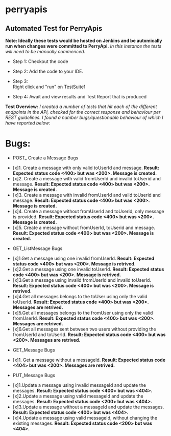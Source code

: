 # perryapis
## Automated Test for PerryApis

**Note: Ideally these tests would be hosted on Jenkins and be automically run when changes were committed to PerryApi.**
*In this instance the tests will need to be manually commenced.*

* Step 1:
Checkout the code

* Step 2: 
Add the code to your IDE.

* Step 3:  
Right click and "run" on TestSuite1

* Step 4:
Await and view results and Test Report that is produced

**Test Overview:**
*I created a number of tests that hit each of the different endpoints in the API, checked for the correct response and behaviour per REST guidelines. I found a number 
bugs/questionable behaviour of which I have reported below:*

# Bugs: 

* POST_ Create a Message Bugs
- [x]1. Create a message with only valid toUserId and message. **Result: Expected status code <400> but was <200>. Message is created.**
- [x]2. Create a message with valid fromUserId and invalid toUserid and message. **Result: Expected status code <400> but was <200>. Message is created.**
- [x]3. Create a message with invalid fromUserId and valid toUserid and message. **Result: Expected status code <400> but was <200>. Message is created.**
- [x]4. Create a message without fromUserId and  toUserid,  only message is provided. **Result: Expected status code <400> but was <200>. Message is created.**
- [x]5. Create a message without fromUserId, toUserid and message. **Result: Expected status code <400> but was <200>. Message is created.**

* GET_ListMessage Bugs
- [x]1.Get a message using one invalid fromUserId. **Result: Expected status code <400> but was <200>. Message is retrived.**
- [x]2.Get a message using one invalid toUserId. **Result: Expected status code <400> but was <200>. Message is retrived.**
- [x]3.Get a message using invalid fromUserId and invalid toUserId. **Result: Expected status code <400> but was <200>. Message is retrived.**
- [x]4.Get all messages belongs to the toUser using only the valid toUserId. **Result: Expected status code <400> but was <200>. Messages are retrived.**
- [x]5.Get all messages belongs to the fromUser using only the valid fromUserId. **Result: Expected status code <400> but was <200>. Messages are retrived.** 
- [x]6.Get all messages sent between two users without providing the fromUserId and toUserId. **Result: Expected status code <400> but was <200>. Messages are retrived.**

* GET_Message Bugs
- [x]1. Get a message without a messageId. **Result: Expected status code <404> but was <200>. Messages are retrived.**

* PUT_Message Bugs
- [x]1.Update a message using  invalid messageId and update the messages. **Result: Expected status code <400> but was <404>.**
- [x]2.Update a message using  valid messageId and update the messages. **Result: Expected status code <200> but was <404>.**
- [x]3.Update a message without a messageId and update the messages. **Result: Expected status code <400> but was <404>.**
- [x]4.Update a message using  valid messageId, without changing the existing messages. **Result: Expected status code <200> but was <404>.**

